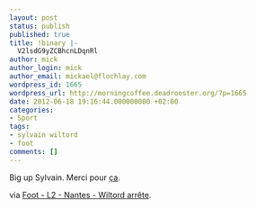 ```yaml
---
layout: post
status: publish
published: true
title: !binary |-
  V2lsdG9yZCBhcnLDqnRl
author: mick
author_login: mick
author_email: mickael@flochlay.com
wordpress_id: 1665
wordpress_url: http://morningcoffee.deadrooster.org/?p=1665
date: 2012-06-18 19:16:44.000000000 +02:00
categories:
- Sport
tags:
- sylvain wiltord
- foot
comments: []
---
```

Big up Sylvain. Merci pour <a href="http://youtu.be/EW1O90I9jr8?t=42s">ça</a>.

via <a href="http://www.lequipe.fr/Football/Actualites/Wiltord-s-en-va-et-arrete/290590#xtor=RSS-1">Foot - L2 - Nantes - Wiltord arrête</a>.
